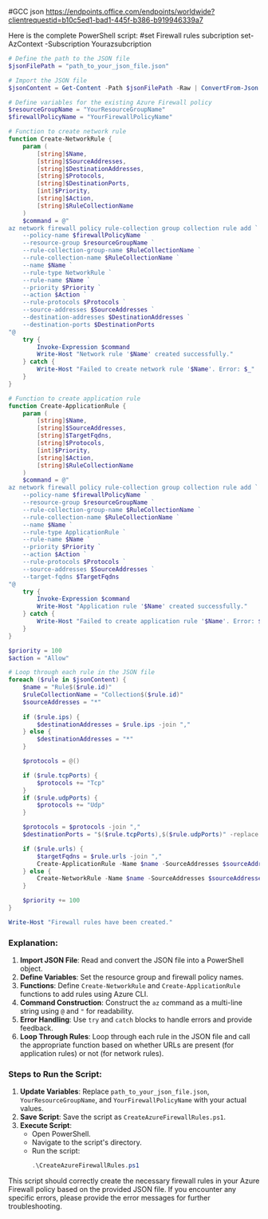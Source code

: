 #GCC json
https://endpoints.office.com/endpoints/worldwide?clientrequestid=b10c5ed1-bad1-445f-b386-b919946339a7

Here is the complete PowerShell script:
#set Firewall rules subcription 
set-AzContext -Subscription  Yourazsubcription

```powershell
# Define the path to the JSON file
$jsonFilePath = "path_to_your_json_file.json"

# Import the JSON file
$jsonContent = Get-Content -Path $jsonFilePath -Raw | ConvertFrom-Json

# Define variables for the existing Azure Firewall policy
$resourceGroupName = "YourResourceGroupName"
$firewallPolicyName = "YourFirewallPolicyName"

# Function to create network rule
function Create-NetworkRule {
    param (
        [string]$Name,
        [string]$SourceAddresses,
        [string]$DestinationAddresses,
        [string]$Protocols,
        [string]$DestinationPorts,
        [int]$Priority,
        [string]$Action,
        [string]$RuleCollectionName
    )
    $command = @"
az network firewall policy rule-collection group collection rule add `
    --policy-name $firewallPolicyName `
    --resource-group $resourceGroupName `
    --rule-collection-group-name $RuleCollectionName `
    --rule-collection-name $RuleCollectionName `
    --name $Name `
    --rule-type NetworkRule `
    --rule-name $Name `
    --priority $Priority `
    --action $Action `
    --rule-protocols $Protocols `
    --source-addresses $SourceAddresses `
    --destination-addresses $DestinationAddresses `
    --destination-ports $DestinationPorts
"@
    try {
        Invoke-Expression $command
        Write-Host "Network rule '$Name' created successfully."
    } catch {
        Write-Host "Failed to create network rule '$Name'. Error: $_"
    }
}

# Function to create application rule
function Create-ApplicationRule {
    param (
        [string]$Name,
        [string]$SourceAddresses,
        [string]$TargetFqdns,
        [string]$Protocols,
        [int]$Priority,
        [string]$Action,
        [string]$RuleCollectionName
    )
    $command = @"
az network firewall policy rule-collection group collection rule add `
    --policy-name $firewallPolicyName `
    --resource-group $resourceGroupName `
    --rule-collection-group-name $RuleCollectionName `
    --rule-collection-name $RuleCollectionName `
    --name $Name `
    --rule-type ApplicationRule `
    --rule-name $Name `
    --priority $Priority `
    --action $Action `
    --rule-protocols $Protocols `
    --source-addresses $SourceAddresses `
    --target-fqdns $TargetFqdns
"@
    try {
        Invoke-Expression $command
        Write-Host "Application rule '$Name' created successfully."
    } catch {
        Write-Host "Failed to create application rule '$Name'. Error: $_"
    }
}

$priority = 100
$action = "Allow"

# Loop through each rule in the JSON file
foreach ($rule in $jsonContent) {
    $name = "Rule$($rule.id)"
    $ruleCollectionName = "Collection$($rule.id)"
    $sourceAddresses = "*"
    
    if ($rule.ips) {
        $destinationAddresses = $rule.ips -join ","
    } else {
        $destinationAddresses = "*"
    }

    $protocols = @()

    if ($rule.tcpPorts) {
        $protocols += "Tcp"
    }
    if ($rule.udpPorts) {
        $protocols += "Udp"
    }

    $protocols = $protocols -join ","
    $destinationPorts = "$($rule.tcpPorts),$($rule.udpPorts)" -replace " ", ""

    if ($rule.urls) {
        $targetFqdns = $rule.urls -join ","
        Create-ApplicationRule -Name $name -SourceAddresses $sourceAddresses -TargetFqdns $targetFqdns -Protocols $protocols -Priority $priority -Action $action -RuleCollectionName $ruleCollectionName
    } else {
        Create-NetworkRule -Name $name -SourceAddresses $sourceAddresses -DestinationAddresses $destinationAddresses -Protocols $protocols -DestinationPorts $destinationPorts -Priority $priority -Action $action -RuleCollectionName $ruleCollectionName
    }

    $priority += 100
}

Write-Host "Firewall rules have been created."
```

### Explanation:
1. **Import JSON File**: Read and convert the JSON file into a PowerShell object.
2. **Define Variables**: Set the resource group and firewall policy names.
3. **Functions**: Define `Create-NetworkRule` and `Create-ApplicationRule` functions to add rules using Azure CLI.
4. **Command Construction**: Construct the `az` command as a multi-line string using `@` and `"` for readability.
5. **Error Handling**: Use `try` and `catch` blocks to handle errors and provide feedback.
6. **Loop Through Rules**: Loop through each rule in the JSON file and call the appropriate function based on whether URLs are present (for application rules) or not (for network rules).

### Steps to Run the Script:
1. **Update Variables**: Replace `path_to_your_json_file.json`, `YourResourceGroupName`, and `YourFirewallPolicyName` with your actual values.
2. **Save Script**: Save the script as `CreateAzureFirewallRules.ps1`.
3. **Execute Script**:
   - Open PowerShell.
   - Navigate to the script's directory.
   - Run the script:
     ```powershell
     .\CreateAzureFirewallRules.ps1
     ```

This script should correctly create the necessary firewall rules in your Azure Firewall policy based on the provided JSON file. If you encounter any specific errors, please provide the error messages for further troubleshooting.
